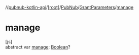 //[pubnub-kotlin-api](../../../../index.md)/[[root]](../../index.md)/[PubNub](../index.md)/[GrantParameters](index.md)/[manage](manage.md)

# manage

[js]\
abstract var [manage](manage.md): [Boolean](https://kotlinlang.org/api/core/kotlin-stdlib/kotlin/-boolean/index.html)?
